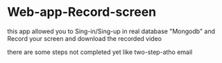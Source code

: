 # Web-app-Record-screen

this app allowed you to Sing-in/Sing-up in real database "Mongodb" and Record your screen and download the recorded video

there are some steps not completed yet like two-step-atho email
